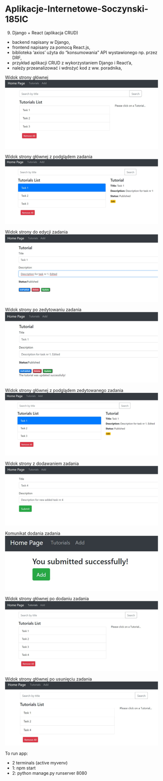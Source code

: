 # Aplikacje-Internetowe-Soczynski-185IC

9. Django + React (aplikacja CRUD)
- backend napisany w Django,
- frontend napisany za pomocą React.js,
- biblioteka ‘axios’ użyta do “konsumowania” API wystawionego np. przez DRF,
- przykład aplikacji CRUD z wykorzystaniem Django i React’a,
- należy przeanalizować i wdrożyć kod z ww. poradnika,

Widok strony głównej 
![StronaGlowna](Screenshots/Tutorials.jpg "Strona Glowna")

Widok strony głównej z podglądem zadania
![StronaGlowna - task1](Screenshots/Task1.jpg "Strona Glowna - task1")

Widok strony do edycji zadania
![Strona Edycji](Screenshots/Edition.jpg "Strona Edycji")

Widok strony po zedytowaniu zadania
![Strona Edycji - 2](Screenshots/Edited.jpg "Strona Edycji - 2")

Widok strony głównej z podglądem zedytowanego zadania
![StronaGlowna - edit](Screenshots/TutorialsEdited.jpg "Strona Glowna - edit")

Widok strony z dodawaniem zadania
![Strona Dodawanie](Screenshots/Add.jpg "Strona Dodawanie")

Komunikat dodania zadania
![Komunikat dodania](Screenshots/Added.jpg "Komunikat dodania")

Widok strony głównej po dodaniu zadania
![StronaGlowna - add](Screenshots/TutorialsAdded.jpg "Strona Glowna - add")

Widok strony głównej po usunięciu zadania
![StronaGlowna - delete](Screenshots/TutorialsDeleted.jpg "Strona Glowna - delete")

To run app:
- 2 terminals (active myvenv)
- 1: npm start
- 2: python manage.py runserver 8080